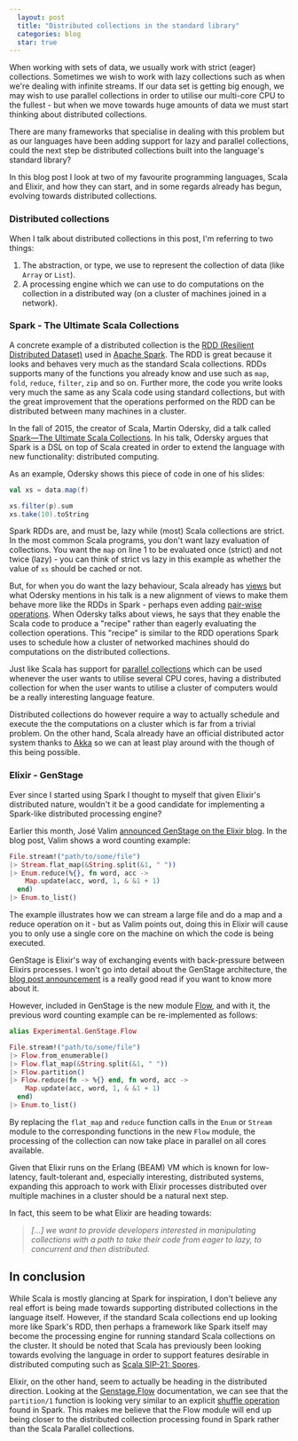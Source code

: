 ```yaml
---
  layout: post
  title: "Distributed collections in the standard library"
  categories: blog
  star: true
---
```


When working with sets of data, we usually work with strict (eager) collections. Sometimes we wish to work with lazy collections such as when we're dealing with infinite streams. If our data set is getting big enough, we may wish to use parallel collections in order to utilise our multi-core CPU to the fullest - but when we move towards huge amounts of data we must start thinking about distributed collections.

There are many frameworks that specialise in dealing with this problem but as our languages have been adding support for lazy and parallel collections, could the next step be distributed collections built into the language's standard library?

In this blog post I look at two of my favourite programming languages, Scala and Elixir, and how they can start, and in some regards already has begun, evolving towards distributed collections.

### Distributed collections
When I talk about distributed collections in this post, I'm referring to two things:

1. The abstraction, or type, we use to represent the collection of data (like `Array` or `List`).
2. A processing engine which we can use to do computations on the collection in a distributed way (on a cluster of machines joined in a network).

### Spark - The Ultimate Scala Collections
A concrete example of a distributed collection is the [RDD (Resilient Distributed Dataset)](http://spark.apache.org/docs/latest/programming-guide.html#resilient-distributed-datasets-rdds) used in [Apache Spark](http://spark.apache.org). The RDD is great because it looks and behaves very much as the standard Scala collections. RDDs supports many of the functions you already know and use such as `map`, `fold`, `reduce`, `filter`, `zip` and so on. Further more, the code you write looks very much the same as any Scala code using standard collections, but with the great improvement that the operations performed on the RDD can be distributed between many machines in a cluster.

In the fall of 2015, the creator of Scala, Martin Odersky, did a talk called [Spark—The Ultimate Scala Collections](https://spark-summit.org/eu-2015/events/spark-the-ultimate-scala-collections/). In his talk, Odersky argues that Spark is a DSL on top of Scala created in order to extend the language with new functionality: distributed computing.

As an example, Odersky shows this piece of code in one of his slides:

```scala
val xs = data.map(f)

xs.filter(p).sum
xs.take(10).toString
```

Spark RDDs are, and must be, lazy while (most) Scala collections are strict. In the most common Scala programs, you don't want lazy evaluation of collections. You want the `map` on line 1 to be evaluated once (strict) and not twice (lazy) - you can think of strict vs lazy in this example as whether the value of `xs` should be cached or not. 

But, for when you do want the lazy behaviour, Scala already has [views](http://docs.scala-lang.org/overviews/collections/views.html) but what Odersky mentions in his talk is a new alignment of views to make them behave more like the RDDs in Spark - perhaps even adding [pair-wise operations](http://spark.apache.org/docs/latest/programming-guide.html#working-with-key-value-pairs). When Odersky talks about views, he says that they enable the Scala code to produce a "recipe" rather than eagerly evaluating the collection operations. This "recipe" is similar to the RDD operations Spark uses to schedule how a cluster of networked machines should do computations on the distributed collections.

Just like Scala has support for [parallel collections](http://docs.scala-lang.org/overviews/parallel-collections/overview.html) which can be used whenever the user wants to utilise several CPU cores, having a distributed collection for when the user wants to utilise a cluster of computers would be a really interesting language feature.

Distributed collections do however require a way to actually schedule and execute the the computations on a cluster which is far from a trivial problem. On the other hand, Scala already have an official distributed actor system thanks to [Akka](http://akka.io) so we can at least play around with the though of this being possible.

### Elixir - GenStage
Ever since I started using Spark I thought to myself that given Elixir's distributed nature, wouldn't it be a good candidate for implementing a Spark-like distributed processing engine?

Earlier this month, José Valim [announced GenStage on the Elixir blog](http://elixir-lang.org/blog/2016/07/14/announcing-genstage/). In the blog post, Valim shows a word counting example:

```elixir
File.stream!("path/to/some/file")
|> Stream.flat_map(&String.split(&1, " "))
|> Enum.reduce(%{}, fn word, acc ->
    Map.update(acc, word, 1, & &1 + 1)
  end)
|> Enum.to_list()
```

The example illustrates how we can stream a large file and do a map and a reduce operation on it - but as Valim points out, doing this in Elixir will cause you to only use a single core on the machine on which the code is being executed. 

GenStage is Elixir's way of exchanging events with back-pressure between Elixirs processes. I won't go into detail about the GenStage architecture, the [blog post announcement](http://elixir-lang.org/blog/2016/07/14/announcing-genstage/) is a really good read if you want to know more about it.

However, included in GenStage is the new module [Flow](https://hexdocs.pm/gen_stage/Experimental.GenStage.Flow.html#content), and with it, the previous word counting example can be re-implemented as follows:

```elixir
alias Experimental.GenStage.Flow

File.stream!("path/to/some/file")
|> Flow.from_enumerable()
|> Flow.flat_map(&String.split(&1, " "))
|> Flow.partition()
|> Flow.reduce(fn -> %{} end, fn word, acc ->
    Map.update(acc, word, 1, & &1 + 1)
  end)
|> Enum.to_list()
```

By replacing the `flat_map` and `reduce` function calls in the `Enum` or `Stream` module to the corresponding functions in the new `Flow` module, the processing of the collection can now take place in parallel on all cores available.

Given that Elixir runs on the Erlang (BEAM) VM which is known for low-latency, fault-tolerant and, especially interesting, distributed systems, expanding this approach to work with Elixir processes distributed over multiple machines in a cluster should be a natural next step.

In fact, this seem to be what Elixir are heading towards:

> _[...] we want to provide developers interested in manipulating collections with a path to take their code from eager to lazy, to concurrent and then distributed._

## In conclusion
While Scala is mostly glancing at Spark for inspiration, I don't believe any real effort is being made towards supporting distributed collections in the language itself. However, if the standard Scala collections end up looking more like Spark's RDD, then perhaps a framework like Spark itself may become the processing engine for running standard Scala collections on the cluster. It should be noted that Scala has previously been looking towards evolving the language in order to support features desirable in distributed computing such as [Scala SIP-21: Spores](http://docs.scala-lang.org/sips/pending/spores.html).

Elixir, on the other hand, seem to actually be heading in the distributed direction. Looking at the [Genstage.Flow](https://hexdocs.pm/gen_stage/Experimental.GenStage.Flow.html#content) documentation, we can see that the `partition/1` function is looking very similar to an explicit [shuffle operation](http://spark.apache.org/docs/latest/programming-guide.html#shuffle-operations) found in Spark. This makes me believe that the Flow module will end up being closer to the distributed collection processing found in Spark rather than the Scala Parallel collections.